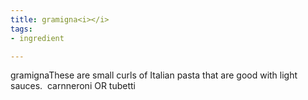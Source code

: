 ```yaml
---
title: gramigna<i></i>
tags:
- ingredient

---
```

gramignaThese are small curls of Italian pasta that are good with light sauces.  carnneroni OR tubetti
